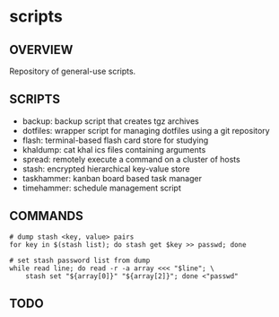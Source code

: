 # scripts
## OVERVIEW
Repository of general-use scripts.

## SCRIPTS
- backup: backup script that creates tgz archives
- dotfiles: wrapper script for managing dotfiles using a git repository
- flash: terminal-based flash card store for studying
- khaldump: cat khal ics files containing arguments
- spread: remotely execute a command on a cluster of hosts
- stash: encrypted hierarchical key-value store
- taskhammer: kanban board based task manager
- timehammer: schedule management script

## COMMANDS
    # dump stash <key, value> pairs
    for key in $(stash list); do stash get $key >> passwd; done

    # set stash password list from dump
    while read line; do read -r -a array <<< "$line"; \
        stash set "${array[0]}" "${array[2]}"; done <"passwd"

## TODO
